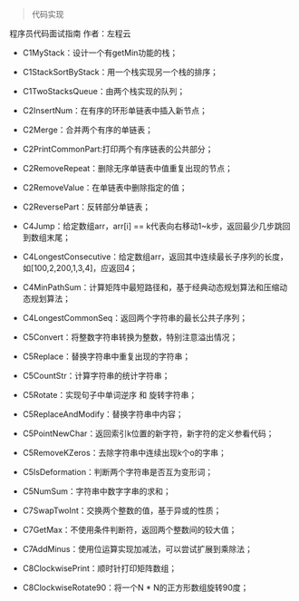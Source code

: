 >代码实现

程序员代码面试指南 作者：左程云

- C1MyStack：设计一个有getMin功能的栈；

- C1StackSortByStack：用一个栈实现另一个栈的排序；

- C1TwoStacksQueue：由两个栈实现的队列；

- C2InsertNum：在有序的环形单链表中插入新节点；

- C2Merge：合并两个有序的单链表；

- C2PrintCommonPart:打印两个有序链表的公共部分；

- C2RemoveRepeat：删除无序单链表中值重复出现的节点；

- C2RemoveValue：在单链表中删除指定的值；

- C2ReversePart：反转部分单链表；

- C4Jump：给定数组arr，arr[i] == k代表向右移动1~k步，返回最少几步跳回到数组末尾；

- C4LongestConsecutive：给定数组arr，返回其中连续最长子序列的长度，如[100,2,200,1,3,4]，应返回4；

- C4MinPathSum：计算矩阵中最短路径和，基于经典动态规划算法和压缩动态规划算法；

- C4LongestCommonSeq：返回两个字符串的最长公共子序列；

- C5Convert：将整数字符串转换为整数，特别注意溢出情况；

- C5Replace：替换字符串中重复出现的字符串；

- C5CountStr：计算字符串的统计字符串；

- C5Rotate：实现句子中单词逆序 和 旋转字符串；

- C5ReplaceAndModify：替换字符串中内容；

- C5PointNewChar：返回索引k位置的新字符，新字符的定义参看代码；

- C5RemoveKZeros：去除字符串中连续出现k个o的字串；

- C5IsDeformation：判断两个字符串是否互为变形词；

- C5NumSum：字符串中数字字串的求和；

- C7SwapTwoInt：交换两个整数的值，基于异或的性质；

- C7GetMax：不使用条件判断符，返回两个整数间的较大值；

- C7AddMinus：使用位运算实现加减法，可以尝试扩展到乘除法；

- C8ClockwisePrint：顺时针打印矩阵数组；

- C8ClockwiseRotate90：将一个N * N的正方形数组旋转90度；
